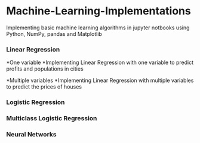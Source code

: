 # Machine-Learning-Implementations
Implementing basic machine learning algorithms in jupyter notbooks using Python, NumPy, pandas and Matplotlib

<h3>Linear Regression</h3>
*One variable 
  *Implementing Linear Regression with one variable to predict profits and populations in cities 
  
*Multiple variables
  *Implementing Linear Regression with multiple variables to predict the prices of houses 
  
<h3>Logistic Regression</h3>
<h3>Multiclass Logistic Regression</h3>
<h3>Neural Networks</h3>
